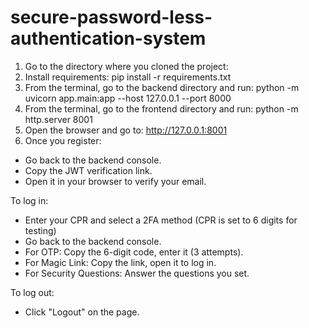 # secure-password-less-authentication-system
1. Go to the directory where you cloned the project:
2. Install requirements: pip install -r requirements.txt
3. From the terminal, go to the backend directory and run: python -m uvicorn app.main:app --host 127.0.0.1 --port 8000
4. From the terminal, go to the frontend directory and run: python -m http.server 8001
5. Open the browser and go to: http://127.0.0.1:8001
6. Once you register:
  - Go back to the backend console.
  - Copy the JWT verification link.
  - Open it in your browser to verify your email.
    
To log in:
  - Enter your CPR and select a 2FA method (CPR is set to 6 digits for testing)
  - Go back to the backend console.
  - For OTP: Copy the 6-digit code, enter it (3 attempts).
  - For Magic Link: Copy the link, open it to log in.
  - For Security Questions: Answer the questions you set.

To log out:
- Click "Logout" on the page.
